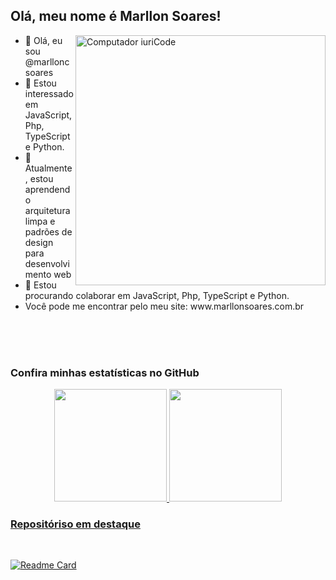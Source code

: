 ## Olá, meu nome é Marllon Soares!

<img src="https://raw.githubusercontent.com/MicaelliMedeiros/micaellimedeiros/master/image/computer-illustration.png" min-width="400px" max-width="400px" width="400px" align="right" alt="Computador iuriCode">

<p align="left">
  <ul>
    <li>👋 Olá, eu sou @marlloncsoares</li>
    <li>👀 Estou interessado em JavaScript, Php, TypeScript e Python.</li>
    <li>🌱 Atualmente, estou aprendendo arquitetura limpa e padrões de design para desenvolvimento web</li>
    <li>💞️ Estou procurando colaborar em JavaScript, Php, TypeScript e Python.</li>
    <li>Você pode me encontrar pelo meu site: www.marllonsoares.com.br</li>
   </ul>
</p>

<br />
<br />
<br />

### Confira minhas estatísticas no GitHub 
<div align="center">
  <a href="https://github.com/marlloncsoares">
  <img height="180em" src="https://github-readme-stats.vercel.app/api?username=marlloncsoares&show_icons=true&theme=dracula&include_all_commits=true&count_private=true"/>
  <img height="180em" src="https://github-readme-stats.vercel.app/api/top-langs/?username=marlloncsoares&layout=compact&langs_count=7&theme=dracula"/>
</div>


### Repositóriso em destaque

<br>

[![Readme Card](https://github-readme-stats.vercel.app/api/pin/?username=marlloncsoares&repo=urionlinejudge)](https://github.com/marlloncsoares/urionlinejudge)


